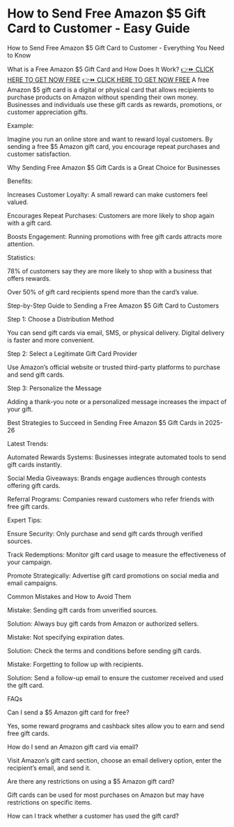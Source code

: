 # How to Send Free Amazon $5 Gift Card to Customer - Easy Guide
How to Send Free Amazon $5 Gift Card to Customer - Everything You Need to Know

What is a Free Amazon $5 Gift Card and How Does It Work?
[👉⏩ CLICK HERE TO GET NOW FREE](https://ecomadboosters.xyz/free%20amazon%20gift%20card/)
[👉⏩ CLICK HERE TO GET NOW FREE](https://ecomadboosters.xyz/free%20amazon%20gift%20card/)
A free Amazon $5 gift card is a digital or physical card that allows recipients to purchase products on Amazon without spending their own money. Businesses and individuals use these gift cards as rewards, promotions, or customer appreciation gifts.

Example:

Imagine you run an online store and want to reward loyal customers. By sending a free $5 Amazon gift card, you encourage repeat purchases and customer satisfaction.

Why Sending Free Amazon $5 Gift Cards is a Great Choice for Businesses

Benefits:

Increases Customer Loyalty: A small reward can make customers feel valued.

Encourages Repeat Purchases: Customers are more likely to shop again with a gift card.

Boosts Engagement: Running promotions with free gift cards attracts more attention.

Statistics:

78% of customers say they are more likely to shop with a business that offers rewards.

Over 50% of gift card recipients spend more than the card’s value.

Step-by-Step Guide to Sending a Free Amazon $5 Gift Card to Customers

Step 1: Choose a Distribution Method

You can send gift cards via email, SMS, or physical delivery. Digital delivery is faster and more convenient.

Step 2: Select a Legitimate Gift Card Provider

Use Amazon’s official website or trusted third-party platforms to purchase and send gift cards.

Step 3: Personalize the Message

Adding a thank-you note or a personalized message increases the impact of your gift.

Best Strategies to Succeed in Sending Free Amazon $5 Gift Cards in 2025-26

Latest Trends:

Automated Rewards Systems: Businesses integrate automated tools to send gift cards instantly.

Social Media Giveaways: Brands engage audiences through contests offering gift cards.

Referral Programs: Companies reward customers who refer friends with free gift cards.

Expert Tips:

Ensure Security: Only purchase and send gift cards through verified sources.

Track Redemptions: Monitor gift card usage to measure the effectiveness of your campaign.

Promote Strategically: Advertise gift card promotions on social media and email campaigns.

Common Mistakes and How to Avoid Them

Mistake: Sending gift cards from unverified sources.

Solution: Always buy gift cards from Amazon or authorized sellers.

Mistake: Not specifying expiration dates.

Solution: Check the terms and conditions before sending gift cards.

Mistake: Forgetting to follow up with recipients.

Solution: Send a follow-up email to ensure the customer received and used the gift card.

FAQs

Can I send a $5 Amazon gift card for free?

Yes, some reward programs and cashback sites allow you to earn and send free gift cards.

How do I send an Amazon gift card via email?

Visit Amazon’s gift card section, choose an email delivery option, enter the recipient’s email, and send it.

Are there any restrictions on using a $5 Amazon gift card?

Gift cards can be used for most purchases on Amazon but may have restrictions on specific items.

How can I track whether a customer has used the gift card?
